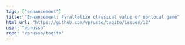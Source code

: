 ```yaml
---
tags: ["enhancement"]
title: "Enhancement: Parallelize classical value of nonlocal game"
html_url: "https://github.com/vprusso/toqito/issues/12"
user: "vprusso"
repo: "vprusso/toqito"
---
```


